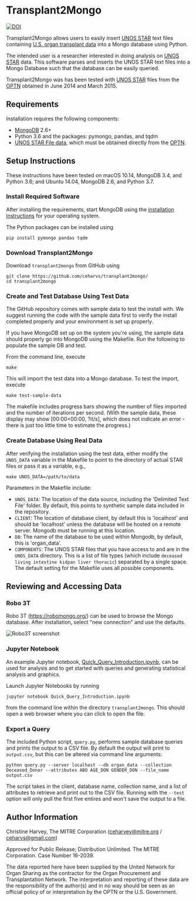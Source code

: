 # Transplant2Mongo

[![DOI](https://zenodo.org/badge/82126974.svg)](https://zenodo.org/badge/latestdoi/82126974)

Transplant2Mongo allows users to easily insert [UNOS STAR](https://optn.transplant.hrsa.gov/data) text files containing [U.S. organ transplant data](https://optn.transplant.hrsa.gov/) into a Mongo database using Python. 

The intended user is a researcher interested in doing analysis on [UNOS STAR](https://optn.transplant.hrsa.gov/) data. This software parses and inserts the UNOS STAR text files into a Mongo Database such that the database can be easily queried.

Transplant2Mongo was has been tested with [UNOS STAR](https://optn.transplant.hrsa.gov/data) files from the [OPTN](https://optn.transplant.hrsa.gov/) obtained in June 2014 and March 2015.

## Requirements

Installation requires the following components:

* [MongoDB](https://docs.mongodb.com/manual/tutorial/) 2.6+
* Python 3.6 and the packages: pymongo, pandas, and tqdm
* [UNOS STAR File data](https://optn.transplant.hrsa.gov/), which must be obtained directly from the [OPTN](https://optn.transplant.hrsa.gov/).

## Setup Instructions

These instructions have been tested on macOS 10.14, MongoDB 3.4, and Python 3.6; and Ubuntu 14.04, MongoDB 2.6, and Python 3.7. 

### Install Required Software

After installing the requirements, start MongoDB using the [installation instructions](https://docs.mongodb.com/manual/administration/install-community/) for your operating system.

The Python packages can be installed using

```
pip install pymongo pandas tqdm
```

### Download Transplant2Mongo

Download `transplant2mongo` from GitHub using

```
git clone https://github.com/ceharvs/transplant2mongo/
cd transplant2mongo
```

### Create and Test Database Using Test Data

The GitHub repository comes with sample data to test the install with.  We suggest running the code with the sample data first to verify the install completed properly and your environment is set up properly.

If you have MongoDB set up on the system you're using, the sample data should properly go into MongoDB using the Makefile. Run the following to populate the sample DB and test. 

From the command line, execute

```
make
```

This will import the test data into a Mongo database. To test the import, execute

```
make test-sample-data
```

The makefile includes progress bars showing the number of files imported and the number of iterations per second.  (With the sample data, these display may show [00:00<00:00, ?it/s], which does not indicate an error - there is just too little time to estimate the progress.)

### Create Database Using Real Data

After verifying the installation using the test data, either modify the `UNOS_DATA` variable in the Makefile to point to the directory of actual STAR files or pass it as a variable, e.g.,

```
make UNOS_DATA=/path/to/data
```

Parameters in the Makefile include:

* `UNOS_DATA`: The location of the data source, including the 'Delimited Text File' folder. By default, this points to synthetic sample data included in the repository.
* `CLIENT`: The location of database client, by default this is 'localhost' and should be 'localhost' unless the database will be hosted on a remote server. Mongodb must be running at this location.
* `DB`: The name of the database to be used within Mongodb, by default, this is 'organ_data'.
* `COMPONENTS`: The UNOS STAR files that you have access to and are in the `UNOS_DATA` directory. This is a list of file types (which include `deceased living intestine kidpan liver thoracic`) separated by a single space.  The default setting for the Makefile uses all possible components.


## Reviewing and Accessing Data

### Robo 3T

Robo 3T (https://robomongo.org/) can be used to browse the Mongo database. After installation, select "new connection" and use the defaults.

![Robo3T screenshot](Robo3T.png)

### Jupyter Notebook

An example Jupyter notebook, [Quick_Query_Introduction.ipynb](https://github.com/ceharvs/transplant2mongo/blob/master/Quick_Query_Introduction.ipynb), can be used for analysis and to get started with queries and generating statistical analysis and graphics.

Launch Jupyter Notebooks by running 

```
jupyter notebook Quick_Query_Introduction.ipynb
``` 

from the command line within the directory `transplant2mongo`.  This should open a web browser where you can click to open the file.  

### Export a Query

The included Python script, `query.py`, performs sample database queries and prints the output to a CSV file.  By default the output will print to `output.csv`, but this can be altered via command line arguments:

```
python query.py --server localhost --db organ_data --collection Deceased_Donor --attributes ABO AGE_DON GENDER_DON --file_name output.csv
```

The script takes in the client, database name, collection name, and a list of attributes to retrieve and print out to the CSV file.  Running with the `--test` option will only pull the first five entires and won't save the output to a file. 


## Author Information

Christine Harvey, The MITRE Corporation (ceharvey@mitre.org / ceharvs@gmail.com)

Approved for Public Release; Distribution Unlimited. The MITRE Corporation. Case Number 16-2039.

The data reported here have been supplied by the United Network for Organ Sharing as the contractor for the Organ Procurement and Transplantation Network. The interpretation and reporting of these data are the responsibility of the author(s) and in no way should be seen as an official policy of or interpretation by the OPTN or the U.S. Government.
